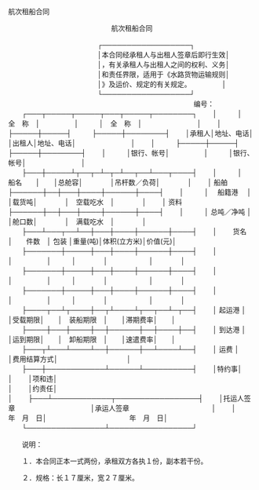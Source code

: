 



航次租船合同



 　　　　　　　　　　　　　　　航次租船合同


　　　　　　　　　　　　　┌──────────────────┐
　　　　　　　　　　　　　│本合同经承租人与出租人签章后即行生效│
　　　　　　　　　　　　　│，有关承租人与出租人之间的权利、义务│
　　　　　　　　　　　　　│和责任界限，适用于《水路货物运输规则│
　　　　　　　　　　　　　│》及运价、规定的有关规定。　　　　　│
　　　　　　　　　　　　　└──────────────────┘
　　　　　　　　　　　　　　　　　　　　　　　　　　　编号：
　　┌───┬─────┬─────┬───┬─────┬────────┐
　　│　　　│　全　称　│　　　　　│　　　│　全　称　│　　　　　　　　│
　　│　　　├─────┼─────┤　　　├─────┼────────┤
　　│承租人│地址、电话│　　　　　│出租人│地址、电话│　　　　　　　　│
　　│　　　├─────┼─────┤　　　├─────┼────────┤
　　│　　　│银行、帐号│　　　　　│　　　│银行、帐号│　　　　　　　　│
　　├───┼─────┴┬──┬─┴─┬─┴──┬──┴───┬────┤
　　│　　　│　　船名　　│　　│总舱容│　　　　│吊杆数／负荷│　　　　│
　　│ 船舶 ├──────┼──┼───┼────┼──────┼────┤
　　│　　　│　 船籍港　 │　　│载货吨│　　　　│　空载吃水　│　　　　│
　　│ 资料 ├──────┼──┼───┼────┼──────┼────┤
　　│　　　│ 总吨／净吨 │　　│舱口数│　　　　│　满载吃水　│　　　　│
　　├───┴───┬──┴──┼───┼────┼──────┼────┤
　　│　　 货名　　 │　　件数　│ 包装 │重量(吨)│体积(立方米)│价值(元)│
　　├───────┼─────┼───┼────┼──────┼────┤
　　│　　　　　　　│　　　　　│　　　│　　　　│　　　　　　│　　　　│
　　├───────┼─────┼───┼────┼──────┼────┤
　　│　　　　　　　│　　　　　│　　　│　　　　│　　　　　　│　　　　│
　　├───────┼─────┼───┼────┼──────┼────┤
　　│　　　　　　　│　　　　　│　　　│　　　　│　　　　　　│　　　　│
　　├────┬──┴┬────┼──┬┴────┴┬──┬──┴─┬──┤
　　│ 起运港 │　　　│受载期限│　　│　装船期限　│　　│滞期费率│　　│
　　├────┼───┼────┼──┼──────┼──┼────┼──┤
　　│ 到达港 │　　　│运到期限│　　│　卸船期限　│　　│速遣费率│　　│
　　├───┬┴───┴────┴──┼──────┼──┴────┴──┤
　　│ 运费 │　　　　　　　　　　　　│费用结算方式│　　　　　　　　　　│
　　├───┼────────────┴──────┴──────────┤
　　│特约事│　　　　　　　　　　　　　　　　　　　　　　　　　　　　　　│
　　│项和违│　　　　　　　　　　　　　　　　　　　　　　　　　　　　　　│
　　│约责任│　　　　　　　　　　　　　　　　　　　　　　　　　　　　　　│
　　├───┴────────────┬─────────────────┤
　　│托运人签章　　　　　　　　　　　│承运人签章　　　　　　　　　　　　│
　　│　　　　　　　　　　　年　月　日│　　　　　　　　　　　　年　月　日│
　　└────────────────┴─────────────────┘
　　


　　说明：

　　１．本合同正本一式两份，承租双方各执１份，副本若干份。

　　２．规格：长１７厘米，宽２７厘米。